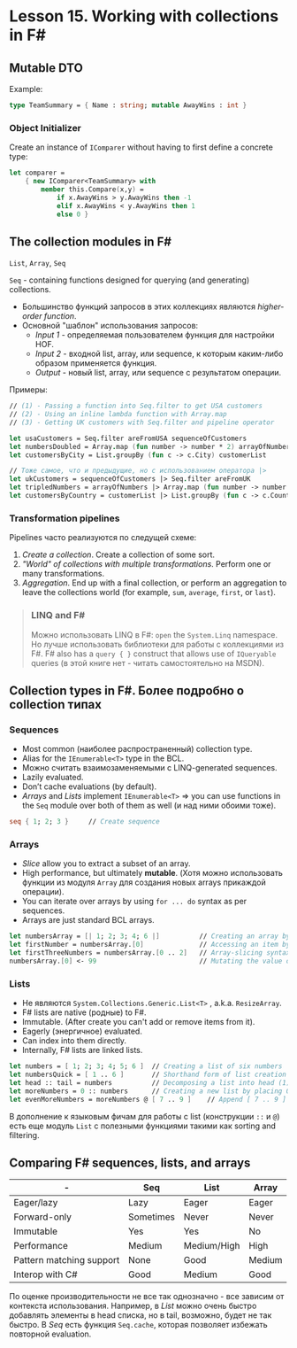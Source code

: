 # Lesson 15. Working with collections in F#

## Mutable DTO

Example:

```fsharp
type TeamSummary = { Name : string; mutable AwayWins : int }
```

### Object Initializer

Create an instance of `IComparer` without having to first define a concrete type:

```fsharp
let comparer =
    { new IComparer<TeamSummary> with
        member this.Compare(x,y) =
            if x.AwayWins > y.AwayWins then -1
            elif x.AwayWins < y.AwayWins then 1
            else 0 }
```

## The collection modules in F#

`List`, `Array`, `Seq`

`Seq` - containing functions designed for querying (and generating) collections.

* Большинство функций запросов в этих коллекциях являются *higher-order function*.
* Основной "шаблон" использования запросов:
  * *Input 1* - определяемая пользователем функция для настройки HOF.
  * *Input 2* - входной list, array, или sequence, к которым каким-либо образом применяется
  функция.
  * *Output* - новый list, array, или sequence с результатом операции.

Примеры:

```fsharp
// (1) - Passing a function into Seq.filter to get USA customers
// (2) - Using an inline lambda function with Array.map
// (3) - Getting UK customers with Seq.filter and pipeline operator

let usaCustomers = Seq.filter areFromUSA sequenceOfCustomers                    // (1)
let numbersDoubled = Array.map (fun number -> number * 2) arrayOfNumbers        // (2)
let customersByCity = List.groupBy (fun c -> c.City) customerList

// Тоже самое, что и предыдущие, но с использованием оператора |>
let ukCustomers = sequenceOfCustomers |> Seq.filter areFromUK                   // (3)
let tripledNumbers = arrayOfNumbers |> Array.map (fun number -> number * 3)
let customersByCountry = customerList |> List.groupBy (fun c -> c.Country)
```

### Transformation pipelines

Pipelines часто реализуются по следущей схеме:

1. *Create a collection*. Create a collection of some sort.
2. *"World" of collections with multiple transformations*. Perform one or many transformations.
3. *Aggregation*. End up with a final collection, or perform an aggregation to leave the
collections world (for example, `sum`, `average`, `first`, or `last`).

>### LINQ and F#
>Можно использовать LINQ в F#: `open` the `System.Linq` namespace.
>Но лучше использовать библиотеки для работы с коллекциями из F#.
>F# also has a `query { }` construct that allows use of `IQueryable` queries
>(в этой книге нет - читать самостоятельно на MSDN).

## Collection types in F#. Более подробно о collection типах

### Sequences

* Most common (наиболее распространенный) collection type.
* Alias for the `IEnumerable<T>` type in the BCL.
* Можно считать взаимозаменяемыми с LINQ-generated sequences.
* Lazily evaluated.
* Don’t cache evaluations (by default).
* *Arrays* and *Lists* implement `IEnumerable<T>` => you can use functions in the
`Seq` module over both of them as well (и над ними обоими тоже).

```fsharp
seq { 1; 2; 3 }     // Create sequence
```

### Arrays

* *Slice* allow you to extract a subset of an array.
* High performance, but ultimately **mutable**. (Хотя можно использовать функции из модуля
`Array` для создания новых arrays прикаждой операции).
* You can iterate over arrays by using `for ... do` syntax as per sequences.
* Arrays are just standard BCL arrays.

```fsharp
let numbersArray = [| 1; 2; 3; 4; 6 |]          // Creating an array by using [| |] syntax
let firstNumber = numbersArray.[0]              // Accessing an item by index
let firstThreeNumbers = numbersArray.[0 .. 2]   // Array-slicing syntax
numbersArray.[0] <- 99                          // Mutating the value of an item in an array
```

### Lists

* Не являются `System.Collections.Generic.List<T>` , a.k.a. `ResizeArray`.
* F# lists are native (родные) to F#.
* Immutable. (After create you can't add or remove items from it).
* Eagerly (энергичное) evaluated.
* Can index into them directly.
* Internally, F# lists are linked lists.

```fsharp
let numbers = [ 1; 2; 3; 4; 5; 6 ]  // Creating a list of six numbers
let numbersQuick = [ 1 .. 6 ]       // Shorthand form of list creation (works for arrays and sequences)
let head :: tail = numbers          // Decomposing a list into head (1) and a tail (2 .. 6)
let moreNumbers = 0 :: numbers      // Creating a new list by placing 0 at the front of numbers
let evenMoreNumbers = moreNumbers @ [ 7 .. 9 ]    // Append [ 7 .. 9 ] to create a new list
```

В дополнение к языковым фичам для работы с list (конструкции `::` и `@`)
есть еще модуль `List` с полезными функциями такими как sorting and filtering.

## Comparing F# sequences, lists, and arrays

| -                        | Seq       | List        | Array  |
|--------------------------|-----------|-------------|--------|
| Eager/lazy               | Lazy      | Eager       | Eager  |
| Forward-only             | Sometimes | Never       | Never  |
| Immutable                | Yes       | Yes         | No     |
| Performance              | Medium    | Medium/High | High   |
| Pattern matching support | None      | Good        | Medium |
| Interop with C#          | Good      | Medium      | Good   |

По оценке производительности не все так однозначно - все зависим от контекста использования.
Например, в *List* можно очень быстро добавлять элементы в head списка, но в tail, возможно,
будет не так быстро.
В *Seq* есть функция `Seq.cache`, которая позволяет избежать повторной evaluation.
